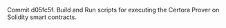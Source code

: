 Commit d05fc5f.                    Build and Run scripts for executing the Certora Prover on Solidity smart contracts.